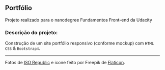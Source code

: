 ## Portfólio
Projeto realizado para o nanodegree Fundamentos Front-end da Udacity

### Descrição do projeto:
Construção de um site portfólio responsivo (conforme mockup) com ``HTML`` ``CSS`` & ``Bootstrap4``.
*** 

Fotos de [ISO Republic](https://www.isorepublic.com) e icone feito por Freepik de [Flaticon](https://www.flaticon.com).

